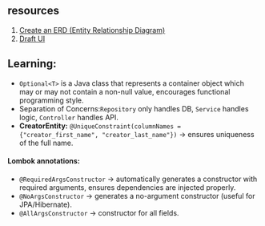 ## resources

1. [Create an ERD (Entity Relationship Diagram)](https://dbdiagram.io/d/Rekollect-DB-67695f95d16109b4009714a1)
2. [Draft UI](https://excalidraw.com/#room=1da8aaa8d2251a05ebbb,VPmluEqwrbs6w_uSh7g3NA)

## Learning:

- ```Optional<T>``` is a Java class that represents a container object which may or may not contain a non-null value,
  encourages functional programming style.
- Separation of Concerns:```Repository``` only handles DB, ```Service``` handles logic, ```Controller``` handles API.
-  **CreatorEntity:** ```@UniqueConstraint(columnNames = {"creator_first_name", "creator_last_name"})``` → ensures uniqueness of the full name.


#### Lombok annotations:

- ```@RequiredArgsConstructor``` → automatically generates a constructor with required arguments, ensures dependencies
  are injected properly.
- ```@NoArgsConstructor``` → generates a no-argument constructor (useful for JPA/Hibernate).
- ```@AllArgsConstructor``` → constructor for all fields.